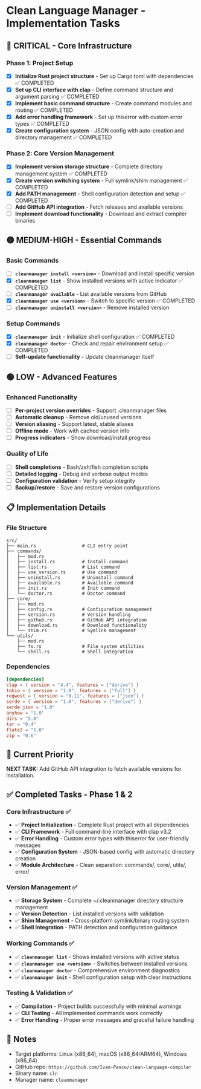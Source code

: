 # Clean Language Manager - Implementation Tasks

## 🔴 CRITICAL - Core Infrastructure

### Phase 1: Project Setup
- [x] **Initialize Rust project structure** - Set up Cargo.toml with dependencies ✅ COMPLETED
- [x] **Set up CLI interface with clap** - Define command structure and argument parsing ✅ COMPLETED
- [x] **Implement basic command structure** - Create command modules and routing ✅ COMPLETED
- [x] **Add error handling framework** - Set up thiserror with custom error types ✅ COMPLETED
- [x] **Create configuration system** - JSON config with auto-creation and directory management ✅ COMPLETED

### Phase 2: Core Version Management
- [x] **Implement version storage structure** - Complete directory management system ✅ COMPLETED
- [x] **Create version switching system** - Full symlink/shim management ✅ COMPLETED  
- [x] **Add PATH management** - Shell configuration detection and setup ✅ COMPLETED
- [ ] **Add GitHub API integration** - Fetch releases and available versions
- [ ] **Implement download functionality** - Download and extract compiler binaries

## 🟡 MEDIUM-HIGH - Essential Commands

### Basic Commands
- [ ] **`cleanmanager install <version>`** - Download and install specific version
- [x] **`cleanmanager list`** - Show installed versions with active indicator ✅ COMPLETED
- [ ] **`cleanmanager available`** - List available versions from GitHub
- [x] **`cleanmanager use <version>`** - Switch to specific version ✅ COMPLETED
- [ ] **`cleanmanager uninstall <version>`** - Remove installed version

### Setup Commands
- [x] **`cleanmanager init`** - Initialize shell configuration ✅ COMPLETED
- [x] **`cleanmanager doctor`** - Check and repair environment setup ✅ COMPLETED
- [ ] **Self-update functionality** - Update cleanmanager itself

## 🟢 LOW - Advanced Features

### Enhanced Functionality
- [ ] **Per-project version overrides** - Support .cleanmanager files
- [ ] **Automatic cleanup** - Remove old/unused versions
- [ ] **Version aliasing** - Support latest, stable aliases
- [ ] **Offline mode** - Work with cached version info
- [ ] **Progress indicators** - Show download/install progress

### Quality of Life
- [ ] **Shell completions** - Bash/zsh/fish completion scripts
- [ ] **Detailed logging** - Debug and verbose output modes
- [ ] **Configuration validation** - Verify setup integrity
- [ ] **Backup/restore** - Save and restore version configurations

## 📋 Implementation Details

### File Structure
```
src/
├── main.rs                 # CLI entry point
├── commands/
│   ├── mod.rs
│   ├── install.rs          # Install command
│   ├── list.rs             # List command
│   ├── use_version.rs      # Use command
│   ├── uninstall.rs        # Uninstall command
│   ├── available.rs        # Available command
│   ├── init.rs             # Init command
│   └── doctor.rs           # Doctor command
├── core/
│   ├── mod.rs
│   ├── config.rs           # Configuration management
│   ├── version.rs          # Version handling
│   ├── github.rs           # GitHub API integration
│   ├── download.rs         # Download functionality
│   └── shim.rs             # Symlink management
└── utils/
    ├── mod.rs
    ├── fs.rs               # File system utilities
    └── shell.rs            # Shell integration
```

### Dependencies
```toml
[dependencies]
clap = { version = "4.4", features = ["derive"] }
tokio = { version = "1.0", features = ["full"] }
reqwest = { version = "0.11", features = ["json"] }
serde = { version = "1.0", features = ["derive"] }
serde_json = "1.0"
anyhow = "1.0"
dirs = "5.0"
tar = "0.4"
flate2 = "1.0"
zip = "0.6"
```

## 🎯 Current Priority

**NEXT TASK:** Add GitHub API integration to fetch available versions for installation.

## ✅ Completed Tasks - Phase 1 & 2

### Core Infrastructure ✅
- ✅ **Project Initialization** - Complete Rust project with all dependencies
- ✅ **CLI Framework** - Full command-line interface with clap v3.2
- ✅ **Error Handling** - Custom error types with thiserror for user-friendly messages
- ✅ **Configuration System** - JSON-based config with automatic directory creation
- ✅ **Module Architecture** - Clean separation: commands/, core/, utils/, error/

### Version Management ✅  
- ✅ **Storage System** - Complete ~/.cleanmanager directory structure management
- ✅ **Version Detection** - List installed versions with validation
- ✅ **Shim Management** - Cross-platform symlink/binary routing system
- ✅ **Shell Integration** - PATH detection and configuration guidance

### Working Commands ✅
- ✅ **`cleanmanager list`** - Shows installed versions with active status
- ✅ **`cleanmanager use <version>`** - Switches between installed versions  
- ✅ **`cleanmanager doctor`** - Comprehensive environment diagnostics
- ✅ **`cleanmanager init`** - Shell configuration setup with clear instructions

### Testing & Validation ✅
- ✅ **Compilation** - Project builds successfully with minimal warnings
- ✅ **CLI Testing** - All implemented commands work correctly
- ✅ **Error Handling** - Proper error messages and graceful failure handling

## 📝 Notes

- Target platforms: Linux (x86_64), macOS (x86_64/ARM64), Windows (x86_64)
- GitHub repo: `https://github.com/Ivan-Pasco/clean-language-compiler`
- Binary name: `cln`
- Manager name: `cleanmanager`